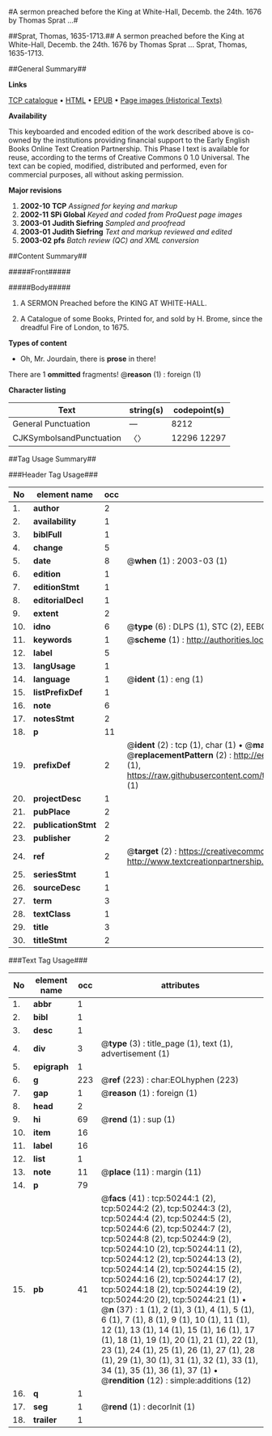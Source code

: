 #A sermon preached before the King at White-Hall, Decemb. the 24th. 1676 by Thomas Sprat ...#

##Sprat, Thomas, 1635-1713.##
A sermon preached before the King at White-Hall, Decemb. the 24th. 1676 by Thomas Sprat ...
Sprat, Thomas, 1635-1713.

##General Summary##

**Links**

[TCP catalogue](http://www.ota.ox.ac.uk/tcp/)  • 
[HTML](http://tei.it.ox.ac.uk/tcp/Texts-HTML/free/A61/A61172.html)  • 
[EPUB](http://tei.it.ox.ac.uk/tcp/Texts-EPUB/free/A61/A61172.epub) • 
[Page images (Historical Texts)](https://data.historicaltexts.jisc.ac.uk/view?pubId=eebo-11875933e&pageId=eebo-11875933e-50244-1)

**Availability**

This keyboarded and encoded edition of the
	       work described above is co-owned by the institutions
	       providing financial support to the Early English Books
	       Online Text Creation Partnership. This Phase I text is
	       available for reuse, according to the terms of Creative
	       Commons 0 1.0 Universal. The text can be copied,
	       modified, distributed and performed, even for
	       commercial purposes, all without asking permission.

**Major revisions**

1. __2002-10__ __TCP__ *Assigned for keying and markup*
1. __2002-11__ __SPi Global__ *Keyed and coded from ProQuest page images*
1. __2003-01__ __Judith Siefring__ *Sampled and proofread*
1. __2003-01__ __Judith Siefring__ *Text and markup reviewed and edited*
1. __2003-02__ __pfs__ *Batch review (QC) and XML conversion*

##Content Summary##

#####Front#####

#####Body#####

1. A SERMON Preached before the KING AT WHITE-HALL.

1. A Catalogue of some Books, Printed for, and sold by H. Brome, since the dreadful Fire of London, to 1675.

**Types of content**

  * Oh, Mr. Jourdain, there is **prose** in there!

There are 1 **ommitted** fragments! 
 @__reason__ (1) : foreign (1)

**Character listing**


|Text|string(s)|codepoint(s)|
|---|---|---|
|General Punctuation|—|8212|
|CJKSymbolsandPunctuation|〈〉|12296 12297|

##Tag Usage Summary##

###Header Tag Usage###

|No|element name|occ|attributes|
|---|---|---|---|
|1.|__author__|2||
|2.|__availability__|1||
|3.|__biblFull__|1||
|4.|__change__|5||
|5.|__date__|8| @__when__ (1) : 2003-03 (1)|
|6.|__edition__|1||
|7.|__editionStmt__|1||
|8.|__editorialDecl__|1||
|9.|__extent__|2||
|10.|__idno__|6| @__type__ (6) : DLPS (1), STC (2), EEBO-CITATION (1), OCLC (1), VID (1)|
|11.|__keywords__|1| @__scheme__ (1) : http://authorities.loc.gov/ (1)|
|12.|__label__|5||
|13.|__langUsage__|1||
|14.|__language__|1| @__ident__ (1) : eng (1)|
|15.|__listPrefixDef__|1||
|16.|__note__|6||
|17.|__notesStmt__|2||
|18.|__p__|11||
|19.|__prefixDef__|2| @__ident__ (2) : tcp (1), char (1)  •  @__matchPattern__ (2) : ([0-9\-]+):([0-9IVX]+) (1), (.+) (1)  •  @__replacementPattern__ (2) : http://eebo.chadwyck.com/downloadtiff?vid=$1&page=$2 (1), https://raw.githubusercontent.com/textcreationpartnership/Texts/master/tcpchars.xml#$1 (1)|
|20.|__projectDesc__|1||
|21.|__pubPlace__|2||
|22.|__publicationStmt__|2||
|23.|__publisher__|2||
|24.|__ref__|2| @__target__ (2) : https://creativecommons.org/publicdomain/zero/1.0/ (1), http://www.textcreationpartnership.org/docs/. (1)|
|25.|__seriesStmt__|1||
|26.|__sourceDesc__|1||
|27.|__term__|3||
|28.|__textClass__|1||
|29.|__title__|3||
|30.|__titleStmt__|2||


###Text Tag Usage###

|No|element name|occ|attributes|
|---|---|---|---|
|1.|__abbr__|1||
|2.|__bibl__|1||
|3.|__desc__|1||
|4.|__div__|3| @__type__ (3) : title_page (1), text (1), advertisement (1)|
|5.|__epigraph__|1||
|6.|__g__|223| @__ref__ (223) : char:EOLhyphen (223)|
|7.|__gap__|1| @__reason__ (1) : foreign (1)|
|8.|__head__|2||
|9.|__hi__|69| @__rend__ (1) : sup (1)|
|10.|__item__|16||
|11.|__label__|16||
|12.|__list__|1||
|13.|__note__|11| @__place__ (11) : margin (11)|
|14.|__p__|79||
|15.|__pb__|41| @__facs__ (41) : tcp:50244:1 (2), tcp:50244:2 (2), tcp:50244:3 (2), tcp:50244:4 (2), tcp:50244:5 (2), tcp:50244:6 (2), tcp:50244:7 (2), tcp:50244:8 (2), tcp:50244:9 (2), tcp:50244:10 (2), tcp:50244:11 (2), tcp:50244:12 (2), tcp:50244:13 (2), tcp:50244:14 (2), tcp:50244:15 (2), tcp:50244:16 (2), tcp:50244:17 (2), tcp:50244:18 (2), tcp:50244:19 (2), tcp:50244:20 (2), tcp:50244:21 (1)  •  @__n__ (37) : 1 (1), 2 (1), 3 (1), 4 (1), 5 (1), 6 (1), 7 (1), 8 (1), 9 (1), 10 (1), 11 (1), 12 (1), 13 (1), 14 (1), 15 (1), 16 (1), 17 (1), 18 (1), 19 (1), 20 (1), 21 (1), 22 (1), 23 (1), 24 (1), 25 (1), 26 (1), 27 (1), 28 (1), 29 (1), 30 (1), 31 (1), 32 (1), 33 (1), 34 (1), 35 (1), 36 (1), 37 (1)  •  @__rendition__ (12) : simple:additions (12)|
|16.|__q__|1||
|17.|__seg__|1| @__rend__ (1) : decorInit (1)|
|18.|__trailer__|1||
